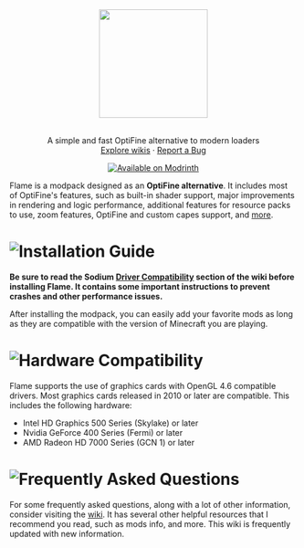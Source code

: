 <div align="center">
  <a href="https://github.com/DKevinn/Flame">
    <img src="https://cdn.modrinth.com/data/cached_images/83ecc6aae168424f9572b015b04674380601209b.png" height="190">
  </a>
  <br />
  <br />
  <p align="center">
    A simple and fast OptiFine alternative to modern loaders
    <br />
    <a href="https://github.com/DKevinn/Flame/wiki">Explore wikis</a>
    ·
    <a href="https://github.com/DKevinn/Flame/issues">Report a Bug</a>
  </p>
  <a href="https://modrinth.com/modpack/flame"><img src="https://cdn.jsdelivr.net/npm/@intergrav/devins-badges@3/assets/compact/available/modrinth_vector.svg" alt="Available on Modrinth"></a>
</div>

Flame is a modpack designed as an **OptiFine alternative**. It includes most of OptiFine's features, such as built-in shader support, major improvements in rendering and logic performance, additional features for resource packs to use, zoom features, OptiFine and custom capes support, and [more](https://github.com/DKevinn/Flame/wiki/Give-up-OptiFine).
# ![Installation Guide](https://cdn.modrinth.com/data/cached_images/81bf314e71d0695397f9bb166d86bc1a8472a869.png)
**Be sure to read the Sodium [Driver Compatibility](https://github.com/CaffeineMC/sodium/wiki/Driver-Compatibility) section of the wiki before installing Flame. It contains some important instructions to prevent crashes and other performance issues.**

After installing the modpack, you can easily add your favorite mods as long as they are compatible with the version of Minecraft you are playing.
# ![Hardware Compatibility](https://cdn.modrinth.com/data/cached_images/c62d21a72850c07c222fa1327f9d15ebe08a0cc2.png)
Flame supports the use of graphics cards with OpenGL 4.6 compatible drivers. Most graphics cards released in 2010 or later are compatible. This includes the following hardware:
- Intel HD Graphics 500 Series (Skylake) or later
- Nvidia GeForce 400 Series (Fermi) or later
- AMD Radeon HD 7000 Series (GCN 1) or later
# ![Frequently Asked Questions](https://cdn.modrinth.com/data/cached_images/b6891d898c7001bf4a35c54fa91997aa3da4f5e7.png)
For some frequently asked questions, along with a lot of other information, consider visiting the [wiki](https://github.com/DKevinn/Flame/wiki). It has several other helpful resources that I recommend you read, such as mods info, and more. This wiki is frequently updated with new information.
